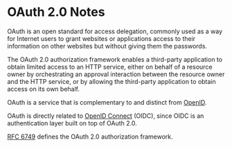 # OAuth 2.0 Notes

OAuth is an open standard for access delegation, commonly used as a way for Internet users to grant websites or applications access to their information on other websites but without giving them the passwords.

The OAuth 2.0 authorization framework enables a third-party application to obtain limited access to an HTTP service, either on behalf of a resource owner by orchestrating an approval interaction between the resource owner and the HTTP service, or by allowing the third-party application to obtain access on its own behalf.

OAuth is a service that is complementary to and distinct from [OpenID](https://en.wikipedia.org/wiki/OpenID).

OAuth is directly related to [OpenID Connect](https://en.wikipedia.org/wiki/OpenID_Connect) (OIDC), since OIDC is an authentication layer built on top of OAuth 2.0.

[RFC 6749](https://tools.ietf.org/html/rfc6749) defines the OAuth 2.0 authorization framework.

